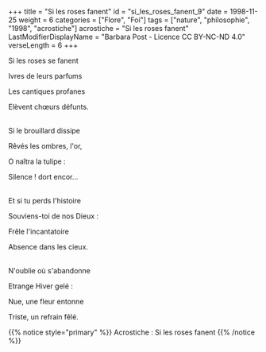 +++
title = "Si les roses fanent"
id = "si_les_roses_fanent_9"
date = 1998-11-25
weight = 6
categories = ["Flore", "Foi"]
tags = ["nature", "philosophie", "1998", "acrostiche"]
acrostiche = "Si les roses fanent"
LastModifierDisplayName = "Barbara Post - Licence CC BY-NC-ND 4.0"
verseLength = 6
+++

Si les roses se fanent

Ivres de leurs parfums

Les cantiques profanes

Elèvent chœurs défunts.

 \
Si le brouillard dissipe

Rêvés les ombres, l'or,

O naîtra la tulipe :

Silence ! dort encor...

 \
Et si tu perds l'histoire

Souviens-toi de nos Dieux :

Frêle l'incantatoire

Absence dans les cieux.

 \
N'oublie où s'abandonne

Etrange Hiver gelé :

Nue, une fleur entonne

Triste, un refrain fêlé.

{{% notice style="primary" %}}
Acrostiche : Si les roses fanent
{{% /notice %}}
